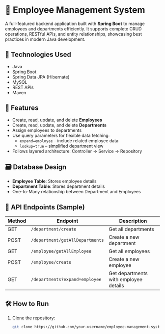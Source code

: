 # 💼 Employee Management System

A full-featured backend application built with **Spring Boot** to manage employees and departments efficiently. It supports complete CRUD operations, RESTful APIs, and entity relationships, showcasing best practices in modern Java development.

## 🚀 Technologies Used

- Java
- Spring Boot
- Spring Data JPA (Hibernate)
- MySQL
- REST APIs
- Maven

## 📂 Features

- Create, read, update, and delete **Employees**
- Create, read, update, and delete **Departments**
- Assign employees to departments
- Use query parameters for flexible data fetching:
  - `expand=employee` – include related employee data
  - `lookup=true` – simplified department view
- Follows layered architecture: Controller → Service → Repository

## 🗃️ Database Design

- **Employee Table**: Stores employee details
- **Department Table**: Stores department details
- One-to-Many relationship between Department and Employees

## 🔌 API Endpoints (Sample)

| Method | Endpoint                        | Description                             |
|--------|---------------------------------|-----------------------------------------|
| GET    | `/department/create`            | Get all departments                     |
| POST   | `/department/getAllDepartments` | Create a new department                 |
| GET    | `/employee/getAllEmployee`      | Get all employees                       |
| POST   | `/employee/create`              | Create a new employee                   |
| GET    | `/departments?expand=employee`  | Get departments with employee details   |

## 🛠️ How to Run

1. Clone the repository:
   ```bash
   git clone https://github.com/your-username/employee-management-system.git
